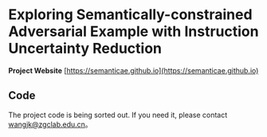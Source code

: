 # Exploring Semantically-constrained Adversarial Example with Instruction Uncertainty Reduction

**Project Website** [https://semanticae.github.io](https://semanticae.github.io)

## Code

The project code is being sorted out. If you need it, please contact wangjk@zgclab.edu.cn。
